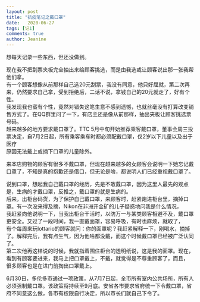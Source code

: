 ```yaml
---
layout: post
title: "抗疫笔记之戴口罩"
date:   2020-06-27 
tags: [记1]
comments: true
author: Jeanine 
---
```


想每天记录一些东西，但还没做到。

现在我不把刮票夹板完全抽出来给顾客挑选，而是由我选或让顾客说出那一张我帮他们拿。  
有一个顾客想像从前那样自己选20元刮票，我没有同意，他只好屈就，第二次再来，仍然要求自己拿，受到拒绝后，二话不说，拿钱自己的20元就走了，好有个性。  
我发现我也蛮有个性，竟然对错失这笔生意不感到遗憾，也就丝毫没有打算改变销售方式了。在QQ群里问了一下，有店主还是像从前那样，抽出夹板让顾客挑选票号码。  
越来越多的地方要求戴口罩了。TTC 5月中旬开始推荐乘客戴口罩，董事会周三投票决定，自7月2日起，所有乘客乘车时都必须配戴口罩，仅2岁以下儿童以及出于医疗  
原因无法戴上或摘下口罩的儿童除外。  

来本店购物的顾客有很多不戴口罩，但现在越来越多的女顾客会说明一下她忘记戴口罩了，不知是真的抱歉还是借口，但无论是啥，都说明人们已经重视戴口罩了。 

说到口罩，想起我自己戴口罩的经历，先是不敢戴口罩，因为这里人最先的观点是，生病的才戴口罩，反推之，戴口罩的就是生病的。  
后来，出柜台码货，为了保护自己戴口罩，来顾客时，赶紧跑进柜台里，摘掉口罩。有一次没来得及摘，Nikon在非洲开金矿的儿子疑惑地问我是什么情况，  
我赶紧向他说明一下，当我出柜台干活时，以防万一与某类顾客相避不及，戴口罩更安全。又过了一段时间，我一直戴面罩，容易呼吸，有时也麻烦，就取了，  
有个每周来玩lottario的顾客就问：你的面罩呢？我赶紧解释一下，刚喝水，摘掉了。解释完后，我有点生气，因为他啥都没戴，而这个时候戴口罩已经被广泛认同了。  
第二次他再这样说的时候，我就指着围住柜台的透明纸说，这是我的面罩。现在，看到有顾客要进来，我马上把口罩戴上，不戴，就觉得是不尊重顾客了，而且，  
很多顾客也是在进门前掏出口罩戴上。  

6月30日，多伦多市通过一项政策，从7月7日起，全市所有室内公共场所，所有人必须强制戴口罩。该政策将持续至9月底。安省各市要求省府统一下令戴口罩，省府不同意这么做，各市有权限自行决定，所以市长们就自己下令了。

